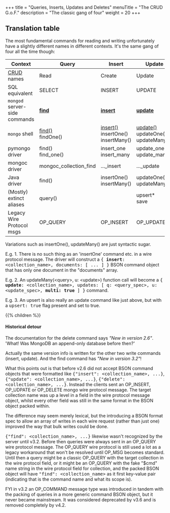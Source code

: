 +++
title = "Queries, Inserts, Updates and Deletes"
menuTitle = "The CRUD G.o.F."
description = "The classic gang of four"
weight = 20
+++

## Translation table

The most fundamental commands for reading and writing unfortunately have a slightly different names in different contexts. It's the same gang of four all the time though:

| Context | Query | Insert | Update | Delete |
|---------|------|--------|--------|--------|
| [CRUD](https://docs.mongodb.com/manual/crud/) names | Read | Create | Update | Delete |
| SQL equivalent | SELECT | INSERT | UPDATE | DELETE |
| `mongod` server-side commands | **[find](https://docs.mongodb.com/manual/reference/command/find/)** | **[insert](https://docs.mongodb.com/manual/reference/command/insert/)** | **[update](https://docs.mongodb.com/manual/reference/command/update/)** | **[delete](https://docs.mongodb.com/manual/reference/command/delete/)** |
| `mongo` shell | [find()](https://docs.mongodb.com/manual/reference/method/db.collection.find/)<br>findOne() | [insert()](https://docs.mongodb.com/manual/reference/method/db.collection.insert/)<br>insertOne()<br>insertMany() | [update()](https://docs.mongodb.com/manual/reference/method/db.collection.update/)<br>updateOne()<br>updateMany() | [remove()](https://docs.mongodb.com/manual/reference/method/db.collection.remove/)<br>deleteOne()<br>deleteMany() |
| pymongo driver | find()<br>find\_one() | insert\_one<br>insert\_many | update\_one()<br>update\_many() | delete\_one()<br>delete\_many() |
| mongoc driver | mongoc\_collection\_find | ...\_insert | ...\_update | ...\_delete |
| Java driver | find() | insertOne()<br>insertMany() | updateOne()<br>updateMany() | deleteOne()<br>deleteMany() | 
| (Mostly) extinct aliases | query() | | upsert\*<br>save | | |
| Legacy Wire<br>Protocol msgs | OP\_QUERY | OP\_INSERT | OP\_UPDATE | OP\_DELETE |

Variations such as insertOne(), updateMany() are just syntactic sugar.

E.g. 1. There is no such thing as an 'insertOne' command etc. in a wire protocol message. The driver will construct a <tt>{ **insert**: &lt;collection\_name&gt;, documents: [ ... ] }</tt> BSON command object that has only one document in the "documents" array.

E.g. 2. An updateMany(&lt;query&gt;, u: &lt;update&gt;) function call will become a <tt>{ **update**: &lt;collection\_name&gt;, updates: [ q: &lt;query\_spec&gt;, u: &lt;update\_spec&gt;, **multi: true** ] }</tt> command.

E.g. 3. An upsert is also really an update command like just above, but with a <tt>upsert: true</tt> flag present and set to true.

{{% children %}}

#### Historical detour

The documentation for the delete command says _"New in version 2.6"_. 'What! Was MongoDB an append-only database before then?'

Actually the same version info is written for the other two write commands (insert, update). And the find command has _"New in version 3.2"_!

What this points out is that before v2.6 did not accept BSON command objects that were formatted like <tt>{"insert": &lt;collection\_name&gt;, ...}</tt>, <tt>{"update": &lt;collection\_name&gt;, ...}</tt>, <tt>{"delete": &lt;collection\_name&gt;, ...}</tt>. Instead the clients sent an OP\_INSERT, OP\_UDPATE or OP\_DELETE mongo wire protocol message. The target collection name was up a level in a field in the wire protocol message object, whilst every other field was still in the same format in the BSON object packed within.

The difference may seem merely lexical, but the introducing a BSON format spec to allow an array of writes in each wire request (rather than just one) improved the way that bulk writes could be done.

<tt>{"find": &lt;collection\_name&gt;, ...}</tt> likewise wasn't recognized by the server until v3.2. Before then queries were always sent in an OP\_QUERY wire protocol message. The OP\_QUERY wire protocol is still used a lot as a legacy workaround that won't be resolved until OP\_MSG becomes standard. Until then a query might be a classic OP\_QUERY with the target collection in the wire protocol field, or it might be an OP\_QUERY with the fake "$cmd" name string in the wire protocol field for collection, and the packed BSON object will have <tt>"find": &lt;collection\_name&gt;</tt> as it first key-value pair (indicating that is the command name and what its scope is).

FYI in v3.2 an OP\_COMMAND message type was introduced in tandem with the packing of queries in a more generic command BSON object, but it never became mainstream. It was considered deprecated by v3.6 and is removed completely by v4.2.

